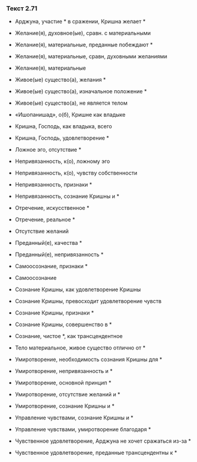 ### Текст 2.71

- Арджуна, участие * в сражении, Кришна желает *

- Желание(я), духовное(ые), сравн. с материальными

- Желание(я), материальные, преданные побеждают *

- Желание(я), материальные, сравн, духовными желаниями

- Желание(я), материальные

- Живое(ые) существо(а), желания *

- Живое(ые) существо(а), изначальное положение *

- Живое(ые) существо(а), не является телом

- «Ишопанишад», о(б), Кришне как владыке

- Кришна, Господь, как владыка, всего

- Кришна, Господь, удовлетворение *

- Ложное эго, отсутствие *

- Непривязанность, к(о), ложному эго

- Непривязанность, к(о), чувству собственности

- Непривязанность, признаки *

- Непривязанность, сознание Кришны и *

- Отречение, искусственное *

- Отречение, реальное *

- Отсутствие желаний

- Преданный(е), качества *

- Преданный(е), непривязанность *

- Самоосознание, признаки *

- Самоосознание

- Сознание Кришны, как удовлетворение Кришны

- Сознание Кришны, превосходит удовлетворение чувств

- Сознание Кришны, признаки *

- Сознание Кришны, совершенство в *

- Сознание, чистое *, как трансцендентное

- Тело материальное, живое существо отлично от *

- Умиротворение, необходимость сознания Кришны для *

- Умиротворение, непривязанность и *

- Умиротворение, основной принцип *

- Умиротворение, отсутствие желаний и *

- Умиротворение, сознание Кришны и *

- Управление чувствами, сознание Кришны и *

- Управление чувствами, умиротворение благодаря *

- Чувственное удовлетворение, Арджуна не хочет сражаться из-за *

- Чувственное удовлетворение, преданные трансцендентны к *
	
